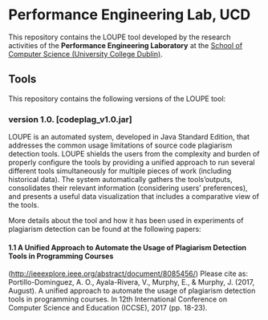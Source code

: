 Performance Engineering Lab, UCD
==========================================================

This repository contains the LOUPE tool developed by the research activities of the **Performance Engineering Laboratory** at the [School of Computer Science (University College Dublin)](http://www.csi.ucd.ie).

Tools
----------------------
This repository contains the following versions of the LOUPE tool:

### version 1.0. [codeplag_v1.0.jar] ###

LOUPE is an automated system, developed in Java Standard Edition, that addresses the common usage limitations of source code plagiarism detection tools. LOUPE shields the users from the complexity and burden of properly configure the tools by providing a unified approach to run several different tools  simultaneously  for  multiple  pieces  of  work (including historical data). The system automatically  gathers the tools’outputs, consolidates their relevant information (considering users’ preferences), and  presents a useful data visualization that includes a comparative view of the tools. 

More details about the tool and how it has been used in experiments of plagiarism detection can be found at the following papers:
#### 1.1 A Unified Approach to Automate the Usage of Plagiarism Detection Tools in Programming Courses 
(http://ieeexplore.ieee.org/abstract/document/8085456/)
Please cite as: Portillo-Dominguez, A. O., Ayala-Rivera, V., Murphy, E., & Murphy, J. (2017, August). A unified approach to automate the usage of plagiarism detection tools in programming courses. In 12th International Conference on Computer Science and Education (ICCSE), 2017 (pp. 18-23).
